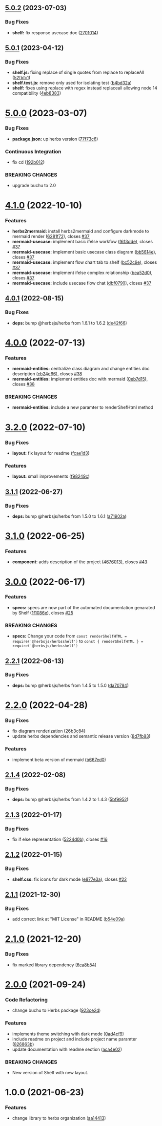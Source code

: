 ## [5.0.2](https://github.com/herbsjs/herbsshelf/compare/v5.0.1...v5.0.2) (2023-07-03)


### Bug Fixes

* **shelf:** fix response usecase doc ([2701014](https://github.com/herbsjs/herbsshelf/commit/2701014e32e4ca8424ba53b1a40987eeb851b3f3))

## [5.0.1](https://github.com/herbsjs/herbsshelf/compare/v5.0.0...v5.0.1) (2023-04-12)


### Bug Fixes

* **shelf.js:** fixing replace of single quotes from replace to replaceAll ([52fbfc1](https://github.com/herbsjs/herbsshelf/commit/52fbfc17f3dc6109658f72c7f0843a03d3cd2dfc))
* **shelf.test.js:** remove only used for isolating test ([b4bd32a](https://github.com/herbsjs/herbsshelf/commit/b4bd32adad862ad31296a13578af93f1c84cf8d6))
* **shelf:** fixes using replace with regex instead replaceall allowing node 14 compatibility ([4eb8383](https://github.com/herbsjs/herbsshelf/commit/4eb83837476c38df701a619527209fc3d949a898))

# [5.0.0](https://github.com/herbsjs/herbsshelf/compare/v4.1.0...v5.0.0) (2023-03-07)


### Bug Fixes

* **package.json:** up herbs version ([77f73c6](https://github.com/herbsjs/herbsshelf/commit/77f73c6927a22cb77117b1e0734479be09d504b7))


### Continuous Integration

* fix cd ([192b012](https://github.com/herbsjs/herbsshelf/commit/192b012bf8c31b3c533cd236be225de142c4ed60))


### BREAKING CHANGES

* upgrade buchu to 2.0

# [4.1.0](https://github.com/herbsjs/herbsshelf/compare/v4.0.1...v4.1.0) (2022-10-10)


### Features

* **herbs2mermaid:** install herbs2mermaid and configure darkmode to mermaid render ([6281f72](https://github.com/herbsjs/herbsshelf/commit/6281f729bf344d5ab1ce410654fa5c8616f10857)), closes [#37](https://github.com/herbsjs/herbsshelf/issues/37)
* **mermaid-usecase:** implement basic ifelse workfow ([f613dde](https://github.com/herbsjs/herbsshelf/commit/f613dded0e88e8eb9f68dcfde7b5accad8f839c8)), closes [#37](https://github.com/herbsjs/herbsshelf/issues/37)
* **mermaid-usecase:** implement basic usecase class diagram ([bb5614e](https://github.com/herbsjs/herbsshelf/commit/bb5614e1e18fbacae8db5c666512a54784caab4c)), closes [#37](https://github.com/herbsjs/herbsshelf/issues/37)
* **mermaid-usecase:** implement flow chart tab to shelf ([bc52c9e](https://github.com/herbsjs/herbsshelf/commit/bc52c9e96379ba11c9d9aeab6ba82a5e5b620f59)), closes [#37](https://github.com/herbsjs/herbsshelf/issues/37)
* **mermaid-usecase:** implement ifelse complex relationship ([bea52d0](https://github.com/herbsjs/herbsshelf/commit/bea52d02fa24b9686f589faf096f87ff837d7073)), closes [#37](https://github.com/herbsjs/herbsshelf/issues/37)
* **mermaid-usecase:** include usecase flow chat ([dbf0790](https://github.com/herbsjs/herbsshelf/commit/dbf079010f45c572cc5354632286435332e9a145)), closes [#37](https://github.com/herbsjs/herbsshelf/issues/37)

## [4.0.1](https://github.com/herbsjs/herbsshelf/compare/v4.0.0...v4.0.1) (2022-08-15)


### Bug Fixes

* **deps:** bump @herbsjs/herbs from 1.6.1 to 1.6.2 ([de42f66](https://github.com/herbsjs/herbsshelf/commit/de42f66319b9c14b1c6a0ec38f1572630cdc25ba))

# [4.0.0](https://github.com/herbsjs/herbsshelf/compare/v3.2.0...v4.0.0) (2022-07-13)


### Features

* **mermaid-entities:** centralize class diagram and change entities doc description ([cb24e66](https://github.com/herbsjs/herbsshelf/commit/cb24e66ff487afa1441e8a54b3d7a15639e1b10b)), closes [#38](https://github.com/herbsjs/herbsshelf/issues/38)
* **mermaid-entities:** implement entities doc with mermaid ([0eb7d15](https://github.com/herbsjs/herbsshelf/commit/0eb7d15fe2965c909cc90ba2ed6252b76775403e)), closes [#38](https://github.com/herbsjs/herbsshelf/issues/38)


### BREAKING CHANGES

* **mermaid-entities:** include a new paramter to renderShefHtml method

# [3.2.0](https://github.com/herbsjs/herbsshelf/compare/v3.1.1...v3.2.0) (2022-07-10)


### Bug Fixes

* **layout:** fix layout for readme ([fcae1d3](https://github.com/herbsjs/herbsshelf/commit/fcae1d3865bd3b206e62da7b46c3f16bf57bc954))


### Features

* **layout:** small improvements ([f98249c](https://github.com/herbsjs/herbsshelf/commit/f98249ca2699e5be0b4451f35bddddf75a9a1bff))

## [3.1.1](https://github.com/herbsjs/herbsshelf/compare/v3.1.0...v3.1.1) (2022-06-27)


### Bug Fixes

* **deps:** bump @herbsjs/herbs from 1.5.0 to 1.6.1 ([a71902a](https://github.com/herbsjs/herbsshelf/commit/a71902a37be4f6b1f49b7c860373b984bec8a1f3))

# [3.1.0](https://github.com/herbsjs/herbsshelf/compare/v3.0.0...v3.1.0) (2022-06-25)


### Features

* **component:** adds description of the project ([4676013](https://github.com/herbsjs/herbsshelf/commit/4676013043b872f71910c0060f4ea96a1b98c284)), closes [#43](https://github.com/herbsjs/herbsshelf/issues/43)

# [3.0.0](https://github.com/herbsjs/herbsshelf/compare/v2.2.1...v3.0.0) (2022-06-17)


### Features

* **specs:** specs are now part of the automated documentation genarated by Shelf ([1f1086e](https://github.com/herbsjs/herbsshelf/commit/1f1086ed7c35cecdfe8a4c496a304edd1ea98a9a)), closes [#25](https://github.com/herbsjs/herbsshelf/issues/25)


### BREAKING CHANGES

* **specs:** Change your code from `const renderShelfHTML = require('@herbsjs/herbsshelf')` to
`const { renderShelfHTML } = require('@herbsjs/herbsshelf')`

## [2.2.1](https://github.com/herbsjs/herbsshelf/compare/v2.2.0...v2.2.1) (2022-06-13)


### Bug Fixes

* **deps:** bump @herbsjs/herbs from 1.4.5 to 1.5.0 ([da70784](https://github.com/herbsjs/herbsshelf/commit/da707846b4830cb29c193cfc45fda184064fefc1))

# [2.2.0](https://github.com/herbsjs/herbsshelf/compare/v2.1.4...v2.2.0) (2022-04-28)


### Bug Fixes

* fix diagram renderization ([26b3c84](https://github.com/herbsjs/herbsshelf/commit/26b3c8445fa98587c6987f249113623f9b68ec3a))
* update herbs dependencies and semantic release version ([8d7fb83](https://github.com/herbsjs/herbsshelf/commit/8d7fb83c395b0d53cf07766ec88ac314742a612a))


### Features

* implement beta version of mermaid ([b667ed0](https://github.com/herbsjs/herbsshelf/commit/b667ed07782e355fae2aac4aed80767a1a2b9b7c))

## [2.1.4](https://github.com/herbsjs/herbsshelf/compare/v2.1.3...v2.1.4) (2022-02-08)


### Bug Fixes

* **deps:** bump @herbsjs/herbs from 1.4.2 to 1.4.3 ([5bf9952](https://github.com/herbsjs/herbsshelf/commit/5bf9952a52bffd518cd95e43c64cebd2d34dec9f))

## [2.1.3](https://github.com/herbsjs/herbsshelf/compare/v2.1.2...v2.1.3) (2022-01-17)


### Bug Fixes

* fix if else representation ([5224d0b](https://github.com/herbsjs/herbsshelf/commit/5224d0bd4fcb47f750bcf22cbdd1be15a5b8fd29)), closes [#16](https://github.com/herbsjs/herbsshelf/issues/16)

## [2.1.2](https://github.com/herbsjs/herbsshelf/compare/v2.1.1...v2.1.2) (2022-01-15)


### Bug Fixes

* **shelf.css:** fix icons for dark mode ([e877e3a](https://github.com/herbsjs/herbsshelf/commit/e877e3afc51517f5cc625caccb3c1de9d6ca0901)), closes [#22](https://github.com/herbsjs/herbsshelf/issues/22)

## [2.1.1](https://github.com/herbsjs/herbsshelf/compare/v2.1.0...v2.1.1) (2021-12-30)


### Bug Fixes

* add correct link at "MIT License" in README ([b54e09a](https://github.com/herbsjs/herbsshelf/commit/b54e09ad2d227aab20a088459c8d58704e99d3d6))

# [2.1.0](https://github.com/herbsjs/herbsshelf/compare/v2.0.0...v2.1.0) (2021-12-20)


### Bug Fixes

* fix marked library dependency ([6ca8b54](https://github.com/herbsjs/herbsshelf/commit/6ca8b54984f655160fa8d94547e7452d2328192b))


# [2.0.0](https://github.com/herbsjs/herbsshelf/compare/v1.0.0...v2.0.0) (2021-09-24)


### Code Refactoring

* change buchu to Herbs package ([923ce2d](https://github.com/herbsjs/herbsshelf/commit/923ce2df72808ae3c7bba6a91459726a00a019c2))


### Features

* implements theme switching with dark mode ([0ad4cf9](https://github.com/herbsjs/herbsshelf/commit/0ad4cf95664d7ea9af14cd47070eff74f24505a3))
* include readme on project and include project name paramter ([826863b](https://github.com/herbsjs/herbsshelf/commit/826863be4f24664c2ee6ffae5ba538afdde41315))
* update documentation with readme section ([aca4e02](https://github.com/herbsjs/herbsshelf/commit/aca4e0225e4d823cb56a099558cfb81b9eb80696))


### BREAKING CHANGES

* New version of Shelf with new layout.

# 1.0.0 (2021-06-23)


### Features

* change library to herbs organization ([aa14413](https://github.com/herbsjs/herbsshelf/commit/aa14413fffe53206218a0a6a43e7a683a37ada31))
